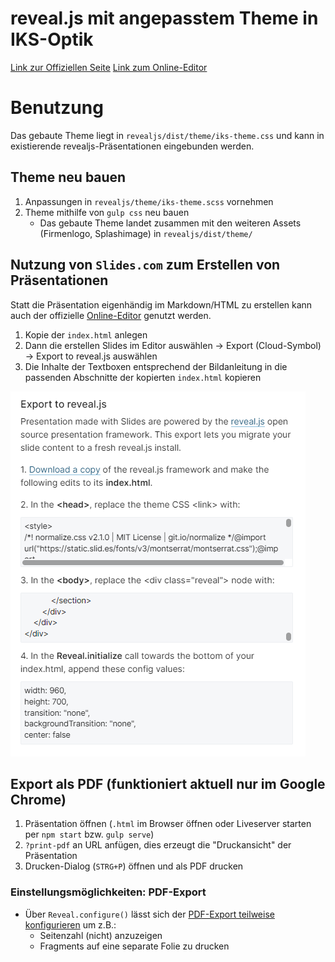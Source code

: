 # reveal.js mit angepasstem Theme in IKS-Optik

[Link zur Offiziellen Seite](https://revealjs.com/)
[Link zum Online-Editor](https://slides.com/)

# Benutzung

Das gebaute Theme liegt in `revealjs/dist/theme/iks-theme.css` und kann in existierende revealjs-Präsentationen eingebunden werden.

## Theme neu bauen

1. Anpassungen in `revealjs/theme/iks-theme.scss` vornehmen
2. Theme mithilfe von `gulp css` neu bauen
   - Das gebaute Theme landet zusammen mit den weiteren Assets (Firmenlogo, Splashimage) in `revealjs/dist/theme/`


## Nutzung von `Slides.com` zum Erstellen von Präsentationen

Statt die Präsentation eigenhändig im Markdown/HTML zu erstellen kann auch der offizielle [Online-Editor](https://slides.com/) genutzt werden.

1. Kopie der `index.html` anlegen
2. Dann die erstellen Slides im Editor auswählen -> Export (Cloud-Symbol) -> Export to reveal.js auswählen
3. Die Inhalte der Textboxen entsprechend der Bildanleitung in die passenden Abschnitte der kopierten `index.html` kopieren

![](./anleitung-export-revealjs-slides-com.png)

## Export als PDF (funktioniert aktuell nur im Google Chrome)

1. Präsentation öffnen (`.html` im Browser öffnen oder Liveserver starten per `npm start` bzw. `gulp serve`)
2. `?print-pdf` an URL anfügen, dies erzeugt die "Druckansicht" der Präsentation
3. Drucken-Dialog (`STRG+P`) öffnen und als PDF drucken

### Einstellungsmöglichkeiten: PDF-Export
- Über `Reveal.configure()` lässt sich der [PDF-Export teilweise konfigurieren](https://revealjs.com/pdf-export/) um z.B.:
  - Seitenzahl (nicht) anzuzeigen
  - Fragments auf eine separate Folie zu drucken



  



